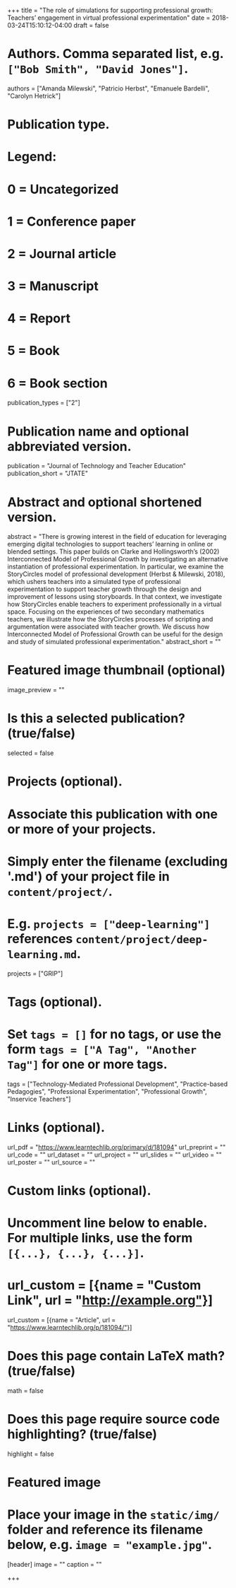 +++
title = "The role of simulations for supporting professional growth: Teachers’ engagement in virtual professional experimentation"
date = 2018-03-24T15:10:12-04:00
draft = false

# Authors. Comma separated list, e.g. `["Bob Smith", "David Jones"]`.
authors = ["Amanda Milewski", "Patricio Herbst", "Emanuele Bardelli", "Carolyn Hetrick"]

# Publication type.
# Legend:
# 0 = Uncategorized
# 1 = Conference paper
# 2 = Journal article
# 3 = Manuscript
# 4 = Report
# 5 = Book
# 6 = Book section
publication_types = ["2"]

# Publication name and optional abbreviated version.
publication = "Journal of Technology and Teacher Education"
publication_short = "JTATE"

# Abstract and optional shortened version.
abstract = "There is growing interest in the field of education for leveraging emerging digital technologies to support teachers’ learning in online or blended settings. This paper builds on Clarke and Hollingsworth’s (2002) Interconnected Model of Professional Growth by investigating an alternative instantiation of professional experimentation. In particular, we examine the StoryCircles model of professional development (Herbst & Milewski, 2018), which ushers teachers into a simulated type of professional experimentation to support teacher growth through the design and improvement of lessons using storyboards. In that context, we investigate how StoryCircles enable teachers to experiment professionally in a virtual space. Focusing on the experiences of two secondary mathematics teachers, we illustrate how the StoryCircles processes of scripting and argumentation were associated with teacher growth. We discuss how Interconnected Model of Professional Growth can be useful for the design and study of simulated professional experimentation."
abstract_short = ""

# Featured image thumbnail (optional)
image_preview = ""

# Is this a selected publication? (true/false)
selected = false

# Projects (optional).
#   Associate this publication with one or more of your projects.
#   Simply enter the filename (excluding '.md') of your project file in `content/project/`.
#   E.g. `projects = ["deep-learning"]` references `content/project/deep-learning.md`.
projects = ["GRIP"]

# Tags (optional).
#   Set `tags = []` for no tags, or use the form `tags = ["A Tag", "Another Tag"]` for one or more tags.
tags = ["Technology-Mediated Professional Development", "Practice-based Pedagogies", "Professional Experimentation", "Professional Growth", "Inservice Teachers"]

# Links (optional).
url_pdf = "https://www.learntechlib.org/primary/d/181094"
url_preprint = ""
url_code = ""
url_dataset = ""
url_project = ""
url_slides = ""
url_video = ""
url_poster = ""
url_source = ""

# Custom links (optional).
#   Uncomment line below to enable. For multiple links, use the form `[{...}, {...}, {...}]`.
# url_custom = [{name = "Custom Link", url = "http://example.org"}]
url_custom = [{name = "Article", url = "https://www.learntechlib.org/p/181094/"}]

# Does this page contain LaTeX math? (true/false)
math = false

# Does this page require source code highlighting? (true/false)
highlight = false

# Featured image
# Place your image in the `static/img/` folder and reference its filename below, e.g. `image = "example.jpg"`.
[header]
image = ""
caption = ""

+++
